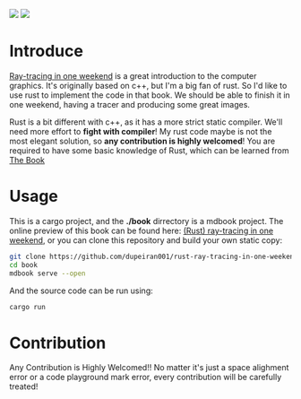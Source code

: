 
![](https://github.com/dupeiran001/rust-ray-tracing-in-one-weekend/actions/workflows/cargo_test_build.yaml/badge.svg)
![](https://github.com/dupeiran001/rust-ray-tracing-in-one-weekend/actions/workflows/deploy_mdbook.yml/badge.svg)
# Introduce

[Ray-tracing in one weekend](https://raytracing.github.io/books/RayTracingInOneWeekend.html) is a great introduction
to the computer graphics. It's originally based on c++, but I'm a big fan of rust. So I'd like to use rust to implement
the code in that book. We should be able to finish it in one weekend, having a tracer and producing some great images.

Rust is a bit different with c++, as it has a more strict static compiler. We'll need more effort to **fight with compiler**!
My rust code maybe is not the most elegant solution, so **any contribution is highly welcomed**! You are required to have some
basic knowledge of Rust, which can be learned from [The Book](https://doc.rust-lang.org/book/)

# Usage

This is a cargo project, and the **./book** dirrectory is a mdbook project. The online preview of this book can be 
found here: [(Rust) ray-tracing in one weekend](https://dupeiran001.github.io/rust-ray-tracing-in-one-weekend/), or 
you can clone this repository and build your own static copy:

```bash
git clone https://github.com/dupeiran001/rust-ray-tracing-in-one-weekend
cd book
mdbook serve --open
```

And the source code can be run using: 

```bash
cargo run
```

# Contribution

Any Contribution is Highly Welcomed!! No matter it's just a space alighment error or a code playground mark error, every contribution will be carefully treated!
